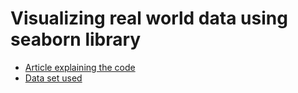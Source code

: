# Visualizing real world data using seaborn library
* [Article explaining the code](https://medium.com/we-are-orb/visualizing-air-pollution-data-using-seaborn-library-aa6e5f02806)
* [Data set used](https://www.kaggle.com/sogun3/uspollution)
